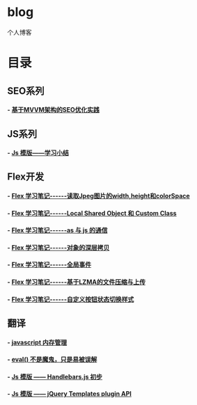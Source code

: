 blog
====

个人博客

# 目录

## SEO系列
#### - [基于MVVM架构的SEO优化实践](https://github.com/zycFran/blog/issues/1)

## JS系列
#### - [Js 模版——学习小结](https://www.cnblogs.com/zyc-undefined/p/3145057.html)

## Flex开发
#### - [Flex 学习笔记------读取Jpeg图片的width,height和colorSpace](https://www.cnblogs.com/zyc-undefined/p/3199327.html)
#### - [Flex 学习笔记------Local Shared Object 和 Custom Class](https://www.cnblogs.com/zyc-undefined/p/3199963.html)
#### - [Flex 学习笔记------as 与 js 的通信](https://www.cnblogs.com/zyc-undefined/p/3183915.html)
#### - [Flex 学习笔记------对象的深层拷贝](https://www.cnblogs.com/zyc-undefined/p/3237618.html)
#### - [Flex 学习笔记------全局事件](https://www.cnblogs.com/zyc-undefined/p/3237595.html)
#### - [Flex 学习笔记------基于LZMA的文件压缩与上传](https://www.cnblogs.com/zyc-undefined/p/3199342.html)
#### - [Flex 学习笔记------自定义按钮状态切换样式](https://www.cnblogs.com/zyc-undefined/p/3245661.html)


## 翻译
#### - [javascript 内存管理](https://www.cnblogs.com/zyc-undefined/p/3172922.html)
#### - [eval() 不是魔鬼，只是易被误解](https://www.cnblogs.com/zyc-undefined/p/3175363.html)
#### - [Js 模版 —— Handlebars.js 初步](https://www.cnblogs.com/zyc-undefined/p/3143323.html)
#### - [Js 模版 —— jQuery Templates plugin API](https://www.cnblogs.com/zyc-undefined/p/3144268.html)
